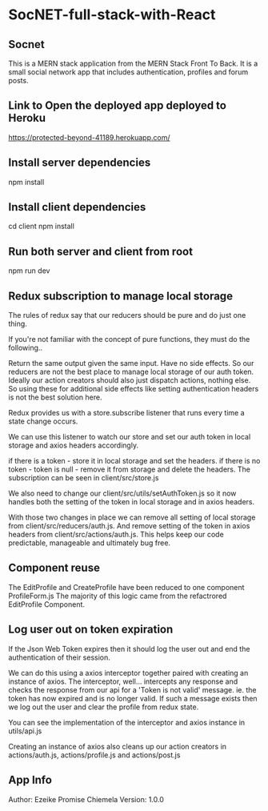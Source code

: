 # SocNET-full-stack-with-React

## Socnet

This is a MERN stack application from the MERN Stack Front To Back.
It is a small social network app that includes authentication, profiles and forum posts.

## Link to Open the deployed app deployed to Heroku

https://protected-beyond-41189.herokuapp.com/

## Install server dependencies

npm install

## Install client dependencies

cd client
npm install

## Run both server and client from root

npm run dev

## Redux subscription to manage local storage

The rules of redux say that our reducers should be pure and do just one thing.

If you're not familiar with the concept of pure functions, they must do the following..

Return the same output given the same input.
Have no side effects.
So our reducers are not the best place to manage local storage of our auth token. Ideally our action creators should also just dispatch actions, nothing else. So using these for additional side effects like setting authentication headers is not the best solution here.

Redux provides us with a store.subscribe listener that runs every time a state change occurs.

We can use this listener to watch our store and set our auth token in local storage and axios headers accordingly.

if there is a token - store it in local storage and set the headers.
if there is no token - token is null - remove it from storage and delete the headers.
The subscription can be seen in client/src/store.js

We also need to change our client/src/utils/setAuthToken.js so it now handles both the setting of the token in local storage and in axios headers.

With those two changes in place we can remove all setting of local storage from client/src/reducers/auth.js. And remove setting of the token in axios headers from client/src/actions/auth.js. This helps keep our code predictable, manageable and ultimately bug free.

## Component reuse

The EditProfile and CreateProfile have been reduced to one component ProfileForm.js
The majority of this logic came from the refactrored EditProfile Component.

## Log user out on token expiration

If the Json Web Token expires then it should log the user out and end the authentication of their session.

We can do this using a axios interceptor together paired with creating an instance of axios.
The interceptor, well... intercepts any response and checks the response from our api for a 'Token is not valid' message.
ie. the token has now expired and is no longer valid.
If such a message exists then we log out the user and clear the profile from redux state.

You can see the implementation of the interceptor and axios instance in utils/api.js

Creating an instance of axios also cleans up our action creators in actions/auth.js, actions/profile.js and actions/post.js

## App Info

Author: Ezeike Promise Chiemela
Version: 1.0.0
